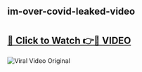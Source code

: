 ## im-over-covid-leaked-video 

# <h2><a href="http://freeplayer.one?title=im-over-covid-leaked-video&ref=21J">🔗 Click to Watch 👉🔴 VIDEO</a></h2>

<a href="http://freeplayer.one?title=im-over-covid-leaked-video&ref=21J" rel="nofollow" data-target="animated-image.originalLink"><img src="https://i.ibb.co.com/xMMVF88/686577567.gif" alt="Viral Video Original" style="max-width: 100%; display: inline-block;" data-target="animated-image.originalImage"></a>

